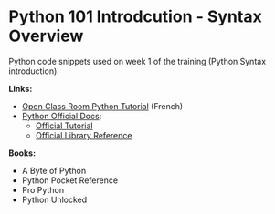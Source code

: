 Python 101 Introdcution - Syntax Overview
=========================================

Python code snippets used on week 1 of the training (Python Syntax
introduction).

**Links:**

- [Open Class Room Python
  Tutorial](https://openclassrooms.com/courses/apprenez-a-programmer-en-python) (French)
- [Python Official Docs](https://docs.python.org/3/):
  - [Official Tutorial](https://docs.python.org/3/tutorial/index.html)
  - [Official Library Reference](https://docs.python.org/3/library/index.html)

**Books:**

- A Byte of Python
- Python Pocket Reference
- Pro Python
- Python Unlocked
